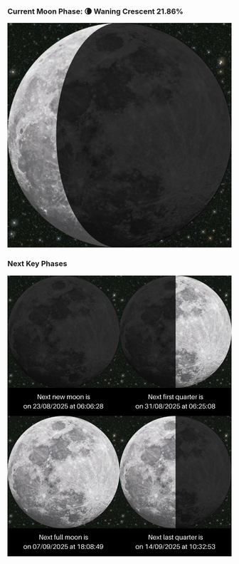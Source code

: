 ### Current Moon Phase: 🌘 Waning Crescent 21.86%
![Moon Phase](moonphase.png)
### Next Key Phases
![Gallery](gallery.png)
